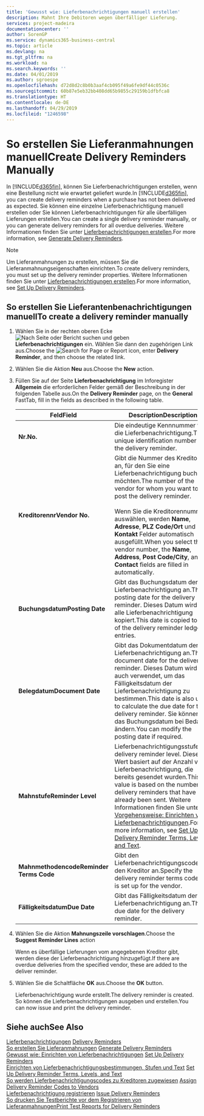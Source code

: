 ```yaml
---
title: 'Gewusst wie: Lieferbenachrichtigungen manuell erstellen'
description: Mahnt Ihre Debitoren wegen überfälliger Lieferung.
services: project-madeira
documentationcenter: ''
author: SorenGP
ms.service: dynamics365-business-central
ms.topic: article
ms.devlang: na
ms.tgt_pltfrm: na
ms.workload: na
ms.search.keywords: ''
ms.date: 04/01/2019
ms.author: sgroespe
ms.openlocfilehash: d72d8d2c8b0b3aaf4cb095f49a6fe9df44c0536c
ms.sourcegitcommit: 60b87e5eb32bb408dd65b9855c29159b1dfbfca8
ms.translationtype: HT
ms.contentlocale: de-DE
ms.lasthandoff: 04/29/2019
ms.locfileid: "1246598"
---
```

# <a name="create-delivery-reminders-manually"></a><span data-ttu-id="68402-103">So erstellen Sie Lieferanmahnungen manuell</span><span class="sxs-lookup"><span data-stu-id="68402-103">Create Delivery Reminders Manually</span></span>
<span data-ttu-id="68402-104">In [!INCLUDE[d365fin](../../includes/d365fin_md.md)], können Sie Lieferbenachrichtigungen erstellen, wenn eine Bestellung nicht wie erwartet geliefert wurde.</span><span class="sxs-lookup"><span data-stu-id="68402-104">In [!INCLUDE[d365fin](../../includes/d365fin_md.md)], you can create delivery reminders when a purchase has not been delivered as expected.</span></span> <span data-ttu-id="68402-105">Sie können eine einzelne Lieferbenachrichtigung manuell erstellen oder Sie können Lieferbenachrichtigungen für alle überfälligen Lieferungen erstellen.</span><span class="sxs-lookup"><span data-stu-id="68402-105">You can create a single delivery reminder manually, or you can generate delivery reminders for all overdue deliveries.</span></span> <span data-ttu-id="68402-106">Weitere Informationen finden Sie unter [Lieferbenachrichtigungen erstellen](how-to-generate-delivery-reminders.md).</span><span class="sxs-lookup"><span data-stu-id="68402-106">For more information, see [Generate Delivery Reminders](how-to-generate-delivery-reminders.md).</span></span>

> [!NOTE]
> <span data-ttu-id="68402-107">Um Lieferanmahnungen zu erstellen, müssen Sie die Lieferanmahnungseigenschaften einrichten.</span><span class="sxs-lookup"><span data-stu-id="68402-107">To create delivery reminders, you must set up the delivery reminder properties.</span></span> <span data-ttu-id="68402-108">Weitere Informationen finden Sie unter [Lieferbenachrichtigungen erstellen](how-to-set-up-delivery-reminders.md).</span><span class="sxs-lookup"><span data-stu-id="68402-108">For more information, see [Set Up Delivery Reminders](how-to-set-up-delivery-reminders.md).</span></span>

## <a name="to-create-a-delivery-reminder-manually"></a><span data-ttu-id="68402-109">So erstellen Sie Lieferantenbenachrichtigungen manuell</span><span class="sxs-lookup"><span data-stu-id="68402-109">To create a delivery reminder manually</span></span>  

1.  <span data-ttu-id="68402-110">Wählen Sie in der rechten oberen Ecke ![Nach Seite oder Bericht suchen](../../media/ui-search/search_small.png "Symbol nach Seite oder Bericht suchen") und geben **Lieferbenachrichtigungen** ein. Wählen Sie dann den zugehörigen Link aus.</span><span class="sxs-lookup"><span data-stu-id="68402-110">Choose the ![Search for Page or Report](../../media/ui-search/search_small.png "Search for Page or Report icon") icon, enter **Delivery Reminder**, and then choose the related link.</span></span>  
2.  <span data-ttu-id="68402-111">Wählen Sie die Aktion **Neu** aus.</span><span class="sxs-lookup"><span data-stu-id="68402-111">Choose the **New** action.</span></span>  
3.  <span data-ttu-id="68402-112">Füllen Sie auf der Seite **Lieferbenachrichtigung** im Inforegister **Allgemein** die erforderlichen Felder gemäß der Beschreibung in der folgenden Tabelle aus.</span><span class="sxs-lookup"><span data-stu-id="68402-112">On the **Delivery Reminder** page, on the **General** FastTab, fill in the fields as described in the following table.</span></span>  

    |<span data-ttu-id="68402-113">Feld</span><span class="sxs-lookup"><span data-stu-id="68402-113">Field</span></span>|<span data-ttu-id="68402-114">Description</span><span class="sxs-lookup"><span data-stu-id="68402-114">Description</span></span>|  
    |---------------------------------|---------------------------------------|  
    |<span data-ttu-id="68402-115">**Nr.**</span><span class="sxs-lookup"><span data-stu-id="68402-115">**No.**</span></span>|<span data-ttu-id="68402-116">Die eindeutige Kennnummer für die Lieferbenachrichtigung.</span><span class="sxs-lookup"><span data-stu-id="68402-116">The unique identification number for the delivery reminder.</span></span>|  
    |<span data-ttu-id="68402-117">**Kreditorennr**</span><span class="sxs-lookup"><span data-stu-id="68402-117">**Vendor No.**</span></span>|<span data-ttu-id="68402-118">Gibt die Nummer des Kreditors an, für den Sie eine Lieferbenachrichtigung buchen möchten.</span><span class="sxs-lookup"><span data-stu-id="68402-118">The number of the vendor for whom you want to post the delivery reminder.</span></span><br /><br /> <span data-ttu-id="68402-119">Wenn Sie die Kreditorennummer auswählen, werden **Name**, **Adresse**, **PLZ Code/Ort** und **Kontakt** Felder automatisch ausgefüllt.</span><span class="sxs-lookup"><span data-stu-id="68402-119">When you select the vendor number, the **Name**, **Address**, **Post Code/City**, and **Contact** fields are filled in automatically.</span></span>|  
    |<span data-ttu-id="68402-120">**Buchungsdatum**</span><span class="sxs-lookup"><span data-stu-id="68402-120">**Posting Date**</span></span>|<span data-ttu-id="68402-121">Gibt das Buchungsdatum der Lieferbenachrichtigung an.</span><span class="sxs-lookup"><span data-stu-id="68402-121">The posting date for the delivery reminder.</span></span> <span data-ttu-id="68402-122">Dieses Datum wird in alle Lieferbenachrichtigung kopiert.</span><span class="sxs-lookup"><span data-stu-id="68402-122">This date is copied to all of the delivery reminder ledger entries.</span></span>|  
    |<span data-ttu-id="68402-123">**Belegdatum**</span><span class="sxs-lookup"><span data-stu-id="68402-123">**Document Date**</span></span>|<span data-ttu-id="68402-124">Gibt das Dokumentdatum der Lieferbenachrichtigung an.</span><span class="sxs-lookup"><span data-stu-id="68402-124">The document date for the delivery reminder.</span></span> <span data-ttu-id="68402-125">Dieses Datum wird auch verwendet, um das Fälligkeitsdatum der Lieferbenachrichtigung zu bestimmen.</span><span class="sxs-lookup"><span data-stu-id="68402-125">This date is also used to calculate the due date for the delivery reminder.</span></span> <span data-ttu-id="68402-126">Sie können das Buchungsdatum bei Bedarf ändern.</span><span class="sxs-lookup"><span data-stu-id="68402-126">You can modify the posting date if required.</span></span>|  
    |<span data-ttu-id="68402-127">**Mahnstufe**</span><span class="sxs-lookup"><span data-stu-id="68402-127">**Reminder Level**</span></span>|<span data-ttu-id="68402-128">Lieferbenachrichtigungsstufe.</span><span class="sxs-lookup"><span data-stu-id="68402-128">The delivery reminder level.</span></span> <span data-ttu-id="68402-129">Dieser Wert basiert auf der Anzahl von Lieferbenachrichtigung, die bereits gesendet wurden.</span><span class="sxs-lookup"><span data-stu-id="68402-129">This value is based on the number of delivery reminders that have already been sent.</span></span> <span data-ttu-id="68402-130">Weitere Informationen finden Sie unter [Vorgehensweise: Einrichten von Lieferbenachrichtigungen](how-to-set-up-delivery-reminder-terms-levels-and-text.md).</span><span class="sxs-lookup"><span data-stu-id="68402-130">For more information, see [Set Up Delivery Reminder Terms, Levels, and Text](how-to-set-up-delivery-reminder-terms-levels-and-text.md).</span></span>|  
    |<span data-ttu-id="68402-131">**Mahnmethodencode**</span><span class="sxs-lookup"><span data-stu-id="68402-131">**Reminder Terms Code**</span></span>|<span data-ttu-id="68402-132">Gibt den Lieferbenachrichtigungscode für den Kreditor an.</span><span class="sxs-lookup"><span data-stu-id="68402-132">Specify the delivery reminder terms code that is set up for the vendor.</span></span>|  
    |<span data-ttu-id="68402-133">**Fälligkeitsdatum**</span><span class="sxs-lookup"><span data-stu-id="68402-133">**Due Date**</span></span>|<span data-ttu-id="68402-134">Gibt das Fälligkeitsdatum der Lieferbenachrichtigung an.</span><span class="sxs-lookup"><span data-stu-id="68402-134">The due date for the delivery reminder.</span></span>|  

4.  <span data-ttu-id="68402-135">Wählen Sie die Aktion **Mahnungszeile vorschlagen**.</span><span class="sxs-lookup"><span data-stu-id="68402-135">Choose the **Suggest Reminder Lines** action</span></span>  

    <span data-ttu-id="68402-136">Wenn es überfällige Lieferungen vom angegebenen Kreditor gibt, werden diese der Lieferbenachrichtigung hinzugefügt.</span><span class="sxs-lookup"><span data-stu-id="68402-136">If there are overdue deliveries from the specified vendor, these are added to the deliver reminder.</span></span>  

5.  <span data-ttu-id="68402-137">Wählen Sie die Schaltfläche **OK** aus.</span><span class="sxs-lookup"><span data-stu-id="68402-137">Choose the **OK** button.</span></span>  

    <span data-ttu-id="68402-138">Lieferbenachrichtigung wurde erstellt.</span><span class="sxs-lookup"><span data-stu-id="68402-138">The delivery reminder is created.</span></span> <span data-ttu-id="68402-139">So können die Lieferbenachrichtigungen ausgeben und erstellen.</span><span class="sxs-lookup"><span data-stu-id="68402-139">You can now issue and print the delivery reminder.</span></span>  

## <a name="see-also"></a><span data-ttu-id="68402-140">Siehe auch</span><span class="sxs-lookup"><span data-stu-id="68402-140">See Also</span></span>  
 <span data-ttu-id="68402-141">[Lieferbenachrichtigungen](delivery-reminders.md) </span><span class="sxs-lookup"><span data-stu-id="68402-141">[Delivery Reminders](delivery-reminders.md) </span></span>  
 <span data-ttu-id="68402-142">[So erstellen Sie Lieferanmahnungen](how-to-generate-delivery-reminders.md) </span><span class="sxs-lookup"><span data-stu-id="68402-142">[Generate Delivery Reminders](how-to-generate-delivery-reminders.md) </span></span>  
 <span data-ttu-id="68402-143">[Gewusst wie: Einrichten von Lieferbenachrichtigungen](how-to-set-up-delivery-reminders.md) </span><span class="sxs-lookup"><span data-stu-id="68402-143">[Set Up Delivery Reminders](how-to-set-up-delivery-reminders.md) </span></span>  
 <span data-ttu-id="68402-144">[Einrichten von Lieferbenachrichtigungsbestimmungen, Stufen und Text](how-to-set-up-delivery-reminder-terms-levels-and-text.md) </span><span class="sxs-lookup"><span data-stu-id="68402-144">[Set Up Delivery Reminder Terms, Levels, and Text](how-to-set-up-delivery-reminder-terms-levels-and-text.md) </span></span>  
 <span data-ttu-id="68402-145">[So werden Lieferbenachrichtigungscodes zu Kreditoren zugewiesen](how-to-assign-delivery-reminder-codes-to-vendors.md) </span><span class="sxs-lookup"><span data-stu-id="68402-145">[Assign Delivery Reminder Codes to Vendors](how-to-assign-delivery-reminder-codes-to-vendors.md) </span></span>  
 <span data-ttu-id="68402-146">[Lieferbenachrichtigung registrieren](how-to-issue-delivery-reminders.md) </span><span class="sxs-lookup"><span data-stu-id="68402-146">[Issue Delivery Reminders](how-to-issue-delivery-reminders.md) </span></span>  
 [<span data-ttu-id="68402-147">So drucken Sie Testberichte vor dem Registrieren von Lieferanmahnungen</span><span class="sxs-lookup"><span data-stu-id="68402-147">Print Test Reports for Delivery Reminders</span></span>](how-to-print-test-reports-for-delivery-reminders.md)
